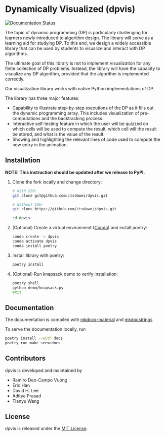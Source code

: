 # Dynamically Visualized (dpvis)

[![Documentation Status](https://readthedocs.org/projects/dpvis/badge/?version=latest)](https://dpvis.readthedocs.io/en/latest/?badge=latest)

The topic of dynamic programming (DP) is particularly challenging for learners
newly introduced to algorithm design. The library will serve as a learning aid
for studying DP. To this end, we design a widely accessible library that can be
used by students to visualize and interact with DP algorithms.

The ultimate goal of this library is not to implement visualization for any
finite collection of DP problems.
Instead, the library will have the capacity to visualize any DP algorithm,
provided that the algorithm is implemented correctly.

Our visualization library works with native Python implementations of DP.

The library has three major features:

- Capability to illustrate step-by-step executions of the DP as it fills out
  the dynamic programming array. This includes visualization of pre-computations
  and the backtracking process.
- Interactive self-testing feature in which the user will be quizzed on which
  cells will be used to compute the result, which cell will the result be
  stored, and what is the value of the result.
- Showing and highlighting the relevant lines of code used to compute the new
  entry in the animation.

## Installation

**NOTE: This instruction should be updated after we release to PyPI.**

1. Clone the fork locally and change directory:

   ```bash
   # With SSH:
   git clone git@github.com:itsdawei/dpvis.git

   # Without SSH:
   git clone https://github.com/itsdawei/dpvis.git

   cd dpvis
   ```

1. (Optional) Create a virtual environment
   ([Conda](https://docs.conda.io/projects/miniconda/en/latest/)) and install
   poetry:

   ```bash
   conda create -n dpvis
   conda activate dpvis
   conda install poetry
   ```

1. Install library with poetry:

   ```bash
   poetry install
   ```

1. (Optional) Run knapsack demo to verify installation:

   ```bash
   poetry shell
   python demo/knapsack.py
   exit
   ```

## Documentation

The documentation is compiled with
[mkdocs-material](https://squidfunk.github.io/mkdocs-material/) and
[mkdocstrings](https://mkdocstrings.github.io/)

To serve the documentation locally, run

```bash
poetry install --with docs
poetry run make servedocs
```

## Contributors

dpvis is developed and maintained by

- Ramiro Deo-Campo Vuong
- Eric Han
- David H. Lee
- Aditya Prasad
- Tianyu Wang

## License

dpvis is released under the
[MIT License](https://github.com/itsdawei/dpvis/blob/main/LICENSE).

